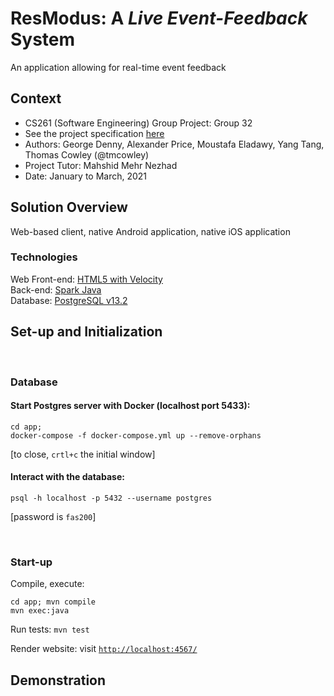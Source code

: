 # ResModus: A *Live Event-Feedback* System
An application allowing for real-time event feedback

## Context
* CS261 (Software Engineering) Group Project: Group 32
* See the project specification [here](https://warwick.ac.uk/fac/sci/dcs/teaching/material/cs261/)
* Authors: George Denny, Alexander Price, Moustafa Eladawy, Yang Tang, Thomas Cowley (@tmcowley)
* Project Tutor: Mahshid Mehr Nezhad
* Date: January to March, 2021

## Solution Overview
Web-based client, native Android application, native iOS application

### Technologies
<!-- Web Front-end (old): [React](https://reactjs.org/)<br> -->
<!-- Mobile Front-end (old): [React Native](https://reactnative.dev/)<br> -->
Web Front-end: [HTML5 with Velocity]()<br>
Back-end: [Spark Java](https://sparkjava.com/)<br>
Database: [PostgreSQL v13.2](https://www.postgresql.org/)

## Set-up and Initialization

<br>

### Database

#### Start Postgres server with Docker (localhost port 5433):
```
cd app;
docker-compose -f docker-compose.yml up --remove-orphans
```
[to close, `crtl+c` the initial window] <br>


#### Interact with the database:
```
psql -h localhost -p 5432 --username postgres
```
[password is `fas200`]

<!--
Start PostgreSQL server (Mac):
```
pg_ctl -D /usr/local/var/postgres start && brew services start postgresql
```

Interact with database (Mac):
```
psql postgres 
\c database
```

Stop PostgreSQL server (Mac):
```
pg_ctl -D /usr/local/var/postgres stop && brew services stop postgresql
```
-->

<br>

### Start-up

Compile, execute:
```
cd app; mvn compile 
mvn exec:java 
```

Run tests: `mvn test`

Render website: visit [`http://localhost:4567/`](http://localhost:4567/)

## Demonstration
